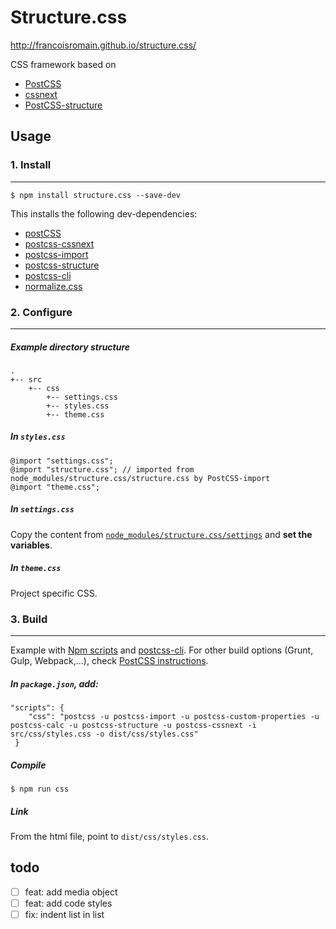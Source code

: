 # Structure.css

http://francoisromain.github.io/structure.css/

CSS framework based on 

- [PostCSS](http://postcss.org/)
- [cssnext](http://cssnext.io)
- [PostCSS-structure](https://github.com/francoisromain/postcss-structure)


## Usage

### 1. Install

* * *

    $ npm install structure.css --save-dev

This installs the following dev-dependencies:

- [postCSS](https://www.npmjs.com/package/postcss)
- [postcss-cssnext](https://www.npmjs.com/package/postcss-cssnext)
- [postcss-import](https://www.npmjs.com/package/postcss-import)
- [postcss-structure](https://www.npmjs.com/package/postcss-structure)
- [postcss-cli](https://www.npmjs.com/package/postcss-cli)
- [normalize.css](https://www.npmjs.com/package/normalize-css)

### 2. Configure

* * *

##### Example directory structure

    .
    +-- src
        +-- css
            +-- settings.css
            +-- styles.css
            +-- theme.css


##### In `styles.css`

    @import "settings.css";
    @import "structure.css"; // imported from node_modules/structure.css/structure.css by PostCSS-import
    @import "theme.css";

##### In `settings.css`

Copy the content from [`node_modules/structure.css/settings`](https://raw.githubusercontent.com/francoisromain/structure.css/master/settings.css) and __set the variables__.

##### In `theme.css`

Project specific CSS. 


### 3. Build

* * *

Example with [Npm scripts](https://docs.npmjs.com/misc/scripts) and [postcss-cli](https://www.npmjs.com/package/postcss-cli). For other build options (Grunt, Gulp, Webpack,…), check [PostCSS instructions](https://github.com/postcss/postcss#gulp).

##### In `package.json`, add:

    "scripts": {
        "css": "postcss -u postcss-import -u postcss-custom-properties -u postcss-calc -u postcss-structure -u postcss-cssnext -i src/css/styles.css -o dist/css/styles.css"
     }

##### Compile

    $ npm run css

##### Link 

From the html file, point to `dist/css/styles.css`.

## todo

- [ ] feat: add media object
- [ ] feat: add code styles
- [ ] fix: indent list in list